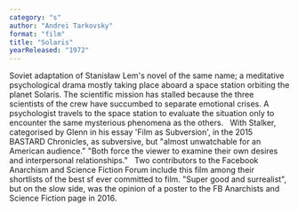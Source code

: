 ```yaml
---
category: "s"
author: "Andrei Tarkovsky"
format: "film"
title: "Solaris"
yearReleased: "1972"
---
```

Soviet adaptation of Stanisław Lem's novel of 			the same name; a meditative psychological drama mostly taking place 			aboard a space station orbiting the planet Solaris. The scientific 			mission has stalled because the three scientists of the crew have 			succumbed to separate emotional crises. A psychologist travels to 			the space station to evaluate the situation only to encounter the 			same mysterious phenomena as the others.
 
With Stalker, categorised by Glenn in his essay 'Film as 			Subversion', in the 2015 BASTARD Chronicles, as 			subversive, but "almost unwatchable for an American audience." 			"Both force the viewer to examine their own desires and 			interpersonal relationships."
 
Two contributors to the Facebook Anarchism and 			Science Fiction Forum include this film among their shortlists of the best 			sf ever committed to film. "Super good and surrealist", but on the slow 			side, was the opinion of a poster to the FB Anarchists and Science 			Fiction page in 2016.